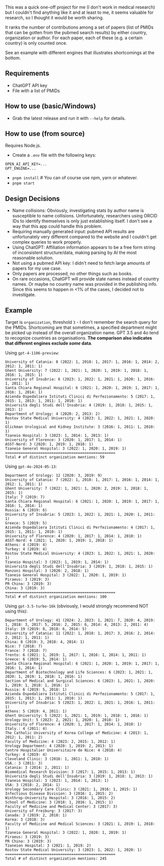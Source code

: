 This was a quick one-off project for me (I don't work in medical research) but I couldn't find anything like it and at least to me, it seems valuable for research, so I thought it would be worth sharing.

It ranks the number of contributions among a set of papers (list of PMIDs that can be gotten from the pubmed search results) by either country, organization or author. For each paper, each of these (e.g. a certain country) is only counted once.

See an example with different engines that illustrates shortcomings at the bottom.

## Requirements

- ChatGPT API key
- File with a list of PMIDs

## How to use (basic/Windows)

- Grab the latest release and run it with `--help` for details.

## How to use (from source)

Requires Node.js.

- Create a `.env` file with the following keys:
```
OPEN_AI_API_KEY=...
GPT_ENGINE=...
```
- `pnpm install`  # You can of course use npm, yarn or whatever.
- `pnpm start`

## Design Decisions

- Name collisions: Obviously, investigating stats by author name is susceptible to name collisions. Unfortunately, researchers using ORCID IDs to identify themselves is only just establishing itself. I don't see a way that this app could handle this problem.
- Requiring manually generated input: pubmed API results are unfortunately very different compared to the website and I couldn't get complex queries to work properly.
- Using ChatGPT: Affiliation information appears to be a free form string of inconsistent structure/data, making parsing by AI the most reasonable solution.
- Not using a pubmed API key: I didn't need to fetch large amounts of papers for my use case.
- Only papers are processed, no other things such as books.
- On rare occasions, ChatGPT will provide state names instead of country names. Or maybe no country name was provided in the publishing info. Since this seems to happen in <1% of the cases, I decided not to investigate.

## Example

Target is `organization`, threshold `3` - I don't remember the search query for the PMIDs. Shortcoming are that sometimes, a specified department might be picked up instead of the overall organization name. GPT 3.5 and 4o tend to recognize countries as organisations. **The comparison also indicates that different engines exclude *some* data**.

Using `gpt-4-1106-preview`:
```
University of Catania: 8 (2022: 1, 2018: 1, 2017: 1, 2016: 1, 2014: 2, 2012: 1, 2011: 1)
Ghent University: 7 (2022: 1, 2021: 1, 2020: 1, 2019: 1, 2018: 1, 2016: 1, 2015: 1)
University of Insubria: 6 (2023: 1, 2022: 1, 2021: 1, 2020: 1, 2016: 1, 2011: 1)
Santa Chiara Regional Hospital: 6 (2021: 1, 2020: 1, 2019: 1, 2017: 1, 2016: 1, 2014: 1)
Azienda Ospedaliera Istituti Clinici di Perfezionamento: 5 (2017: 1, 2015: 1, 2013: 1, 2011: 1, 2010: 1)
Università degli Studi dell'Insubria: 4 (2019: 1, 2018: 1, 2015: 1, 2013: 1)
Department of Urology: 4 (2020: 2, 2013: 2)
Rostov State Medical University: 4 (2023: 1, 2022: 1, 2021: 1, 2020: 1)
Glickman Urological and Kidney Institute: 3 (2016: 1, 2011: 1, 2010: 1)
Tzaneio Hospital: 3 (2023: 1, 2014: 1, 2013: 1)
University of Florence: 3 (2020: 1, 2017: 1, 2014: 1)
ASST-Nord: 3 (2020: 1, 2019: 1, 2018: 1)
Tzaneio General Hospital: 3 (2022: 1, 2020: 1, 2019: 1)
==================================================
Total # of distinct organization mentions: 59
```

Using `gpt-4o-2024-05-13`:
```
Department of Urology: 12 (2020: 3, 2019: 9)
University of Catania: 7 (2022: 1, 2018: 1, 2017: 1, 2016: 1, 2014: 1, 2012: 1, 2011: 1)
Ghent University: 7 (2022: 1, 2021: 1, 2020: 2, 2019: 1, 2018: 1, 2015: 1)
Italy: 7 (2019: 7)
Santa Chiara Regional Hospital: 6 (2021: 1, 2020: 1, 2019: 1, 2017: 1, 2016: 1, 2014: 1)
Russia: 6 (2019: 6)
University of Insubria: 5 (2023: 1, 2022: 1, 2021: 1, 2020: 1, 2011: 1)
Greece: 5 (2019: 5)
Azienda Ospedaliera Istituti Clinici di Perfezionamento: 4 (2017: 1, 2015: 1, 2011: 1, 2010: 1)
University of Florence: 4 (2020: 1, 2017: 1, 2014: 1, 2010: 1)
ASST-Nord: 4 (2021: 1, 2020: 1, 2019: 1, 2018: 1)
Athens: 4 (2019: 4)
Turkey: 4 (2019: 4)
Rostov State Medical University: 4 (2023: 1, 2022: 1, 2021: 1, 2020: 1)
Tzaneio Hospital: 3 (2023: 1, 2019: 1, 2014: 1)
Università degli Studi dell'Insubria: 3 (2019: 1, 2018: 1, 2015: 1)
Manzoni Hospital: 3 (2020: 2, 2018: 1)
Tzaneio General Hospital: 3 (2022: 1, 2020: 1, 2019: 1)
Piraeus: 3 (2019: 3)
PR China: 3 (2019: 3)
China: 3 (2019: 3)
==================================================
Total # of distinct organization mentions: 100
```

Using `gpt-3.5-turbo-16k` (obviously, I would strongly recommend NOT using this):
```
Department of Urology: 41 (2024: 2, 2023: 1, 2021: 7, 2020: 4, 2019: 1, 2018: 3, 2017: 5, 2016: 2, 2015: 6, 2014: 4, 2013: 2, 2011: 4)
Italy: 19 (2019: 8, 2018: 6, 2014: 5)
University of Catania: 11 (2022: 1, 2018: 1, 2017: 3, 2016: 2, 2014: 2, 2012: 1, 2011: 1)
China: 8 (2019: 3, 2018: 4, 2014: 1)
Nice: 7 (2018: 7)
France: 7 (2018: 7)
Trento: 6 (2021: 1, 2019: 1, 2017: 1, 2016: 1, 2014: 1, 2011: 1)
Greece: 6 (2019: 5, 2014: 1)
Santa Chiara Regional Hospital: 6 (2021: 1, 2020: 1, 2019: 1, 2017: 1, 2016: 1, 2014: 1)
Department of Biotechnology and Life Sciences: 6 (2023: 1, 2021: 1, 2020: 1, 2019: 1, 2018: 1, 2016: 1)
Section of Medical and Surgical Sciences: 6 (2023: 1, 2021: 1, 2020: 1, 2019: 1, 2018: 1, 2016: 1)
Russia: 6 (2019: 5, 2018: 1)
Azienda Ospedaliera Istituti Clinici di Perfezionamento: 5 (2017: 1, 2015: 1, 2013: 1, 2011: 1, 2010: 1)
University of Insubria: 5 (2023: 1, 2022: 1, 2021: 1, 2016: 1, 2011: 1)
Athens: 5 (2019: 4, 2011: 1)
Ghent University: 5 (2022: 1, 2021: 1, 2019: 1, 2018: 1, 2016: 1)
Urology Unit: 5 (2023: 2, 2021: 1, 2020: 1, 2018: 1)
University of Florence: 4 (2020: 1, 2017: 1, 2014: 1, 2010: 1)
Italy.: 4 (2011: 4)
The Catholic University of Korea College of Medicine: 4 (2013: 1, 2012: 1, 2011: 2)
Faculty of Medicine: 4 (2023: 2, 2015: 1, 2012: 1)
Urology Department: 4 (2020: 1, 2019: 2, 2013: 1)
Centre Hospitalier Universitaire de Nice: 4 (2018: 4)
Turkey: 4 (2019: 4)
Cleveland Clinic: 3 (2016: 1, 2011: 1, 2010: 1)
USA.: 3 (2011: 3)
Catania: 3 (2014: 2, 2011: 1)
Biomedical Research Division: 3 (2017: 1, 2015: 1, 2013: 1)
Università degli Studi dell'Insubria: 3 (2019: 1, 2018: 1, 2013: 1)
Tzaneio Hospital: 3 (2023: 1, 2014: 1, 2013: 1)
USA: 3 (2018: 2, 2014: 1)
Urology Secondary Care Clinic: 3 (2021: 1, 2016: 1, 2015: 1)
Infectious Disease Division: 3 (2016: 1, 2015: 2)
Winthrop-University Hospital: 3 (2016: 1, 2015: 2)
School of Medicine: 3 (2018: 1, 2016: 1, 2015: 1)
Faculty of Medicine and Medical Center: 3 (2017: 3)
University of Freiburg: 3 (2017: 3)
Canada: 3 (2019: 2, 2018: 1)
Korea: 3 (2018: 3)
Faculty of Medicine and Medical Sciences: 3 (2021: 1, 2019: 1, 2018: 1)
Tzaneio General Hospital: 3 (2022: 1, 2020: 1, 2019: 1)
Piraeus: 3 (2019: 3)
PR China: 3 (2019: 3)
Tzaneion Hospital: 3 (2021: 1, 2019: 2)
Rostov State Medical University: 3 (2023: 1, 2022: 1, 2020: 1)
==================================================
Total # of distinct organization mentions: 245
```
